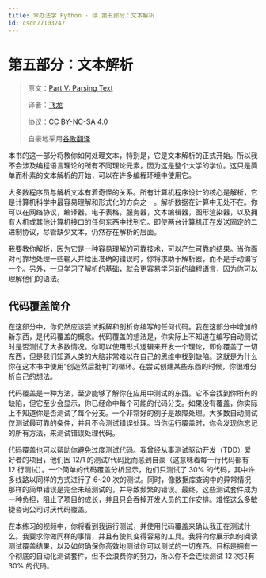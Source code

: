 ```yaml
---
title: 笨办法学 Python · 续 第五部分：文本解析
id: csdn77103247
---
```


# 第五部分：文本解析

> 原文：[Part V: Parsing Text](https://learncodethehardway.org/more-python-book/part4.html)
> 
> 译者：[飞龙](https://github.com/wizardforcel)
> 
> 协议：[CC BY-NC-SA 4.0](http://creativecommons.org/licenses/by-nc-sa/4.0/)
> 
> 自豪地采用[谷歌翻译](https://translate.google.cn/)

本书的这一部分将教你如何处理文本，特别是，它是文本解析的正式开始。所以我不会涉及编程语言理论的所有不同理论元素，因为这是整个大学的学位。这只是简单而朴素的文本解析的开始，可以在许多编程环境中使用它。

大多数程序员与解析文本有着奇怪的关系。所有计算机程序设计的核心是解析，它是计算机科学中最容易理解和形式化的方向之一。解析数据在计算中无处不在。你可以在网络协议，编译器，电子表格，服务器，文本编辑器，图形渲染器，以及拥有人机或其他计算机接口的任何东西中找到它。即使两台计算机正在发送固定的二进制协议，尽管缺少文本，仍然存在解析的层面。

我要教你解析，因为它是一种容易理解的可靠技术，可以产生可靠的结果。当你面对可靠地处理一些输入并给出准确的错误时，你将求助于解析器，而不是手动编写一个。另外，一旦学习了解析的基础，就会更容易学习新的编程语言，因为你可以理解他们的语法。

## 代码覆盖简介

在这部分中，你仍然应该尝试拆解和剖析你编写的任何代码。我在这部分中增加的新东西，是代码覆盖的概念。代码覆盖的想法是，你实际上不知道在编写自动测试时是否测试了大多数情况。你可以使用形式逻辑来开发一个理论，即你覆盖了一切东西，但是我们知道人类的大脑非常难以在自己的思维中找到缺陷。这就是为什么你在这本书中使用“创造然后批判”的循环。在尝试创建某些东西的时候，你很难分析自己的想法。

代码覆盖是一种方法，至少能够了解你在应用中测试的东西。它不会找到你所有的缺陷，但它至少会显示，你已经命中每个可能的代码分支。如果没有覆盖，你实际上不知道你是否测试了每个分支。一个非常好的例子是故障处理。大多数自动测试仅测试最可靠的条件，并且不会测试错误处理。当你运行覆盖时，你会发现你忘记的所有方法，来测试错误处理代码。

代码覆盖也可以帮助你避免过度测试代码。我曾经从事测试驱动开发（TDD）爱好者的项目，他们因 12/1 的测试/代码比而感到自豪（这意味着每一行代码都有 12 行测试）。一个简单的代码覆盖分析显示，他们只测试了 30% 的代码，其中许多线路以同样的方式进行了 6~20 次的测试。同时，像数据库查询中的异常情况那样的简单错误是完全未经测试的，并导致频繁的错误。最终，这些测试套件成为一种负担，阻止了项目的成长，并且只会吞掉开发人员的工作安排。难怪这么多敏捷咨询公司讨厌代码覆盖。

在本练习的视频中，你将看到我运行测试，并使用代码覆盖来确认我正在测试什么。我要求你做同样的事情，并且有使其变得容易的工具。我将向你展示如何阅读测试覆盖结果，以及如何确保你高效地测试你可以测试的一切东西。目标是拥有一个彻底的自动化测试套件，但不会浪费你的努力，所以你不会连续测试 12 次只有 30% 的代码。